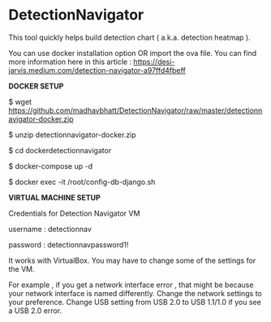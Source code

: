 # DetectionNavigator

This tool quickly helps build detection chart ( a.k.a. detection heatmap ).

You can use docker installation option OR import the ova file. You can find more information here in this article : https://desi-jarvis.medium.com/detection-navigator-a97ffd4fbeff

**DOCKER SETUP**

$ wget https://github.com/madhavbhatt/DetectionNavigator/raw/master/detectionnavigator-docker.zip

$ unzip detectionnavigator-docker.zip

$ cd dockerdetectionnavigator

$ docker-compose up -d

$ docker exec -it <containerID> /root/config-db-django.sh

**VIRTUAL MACHINE SETUP**

Credentials for Detection Navigator VM

username : detectionnav

password : detectionnavpassword1!


It works with VirtualBox. You may have to change some of the settings for the VM.

For example , if you get a network interface error , that might be because your network interface is named differently. Change the network settings to your preference. Change USB setting from USB 2.0 to USB 1.1/1.0 if you see a USB 2.0 error.


 
